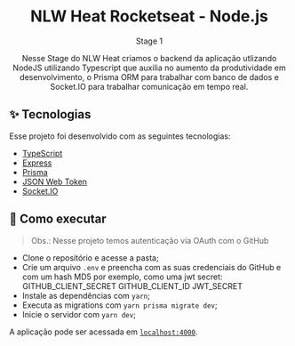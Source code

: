<h1 align="center">NLW Heat Rocketseat - Node.js</h1>

<p align="center">
  Stage 1
</p>

<p align="center">
  Nesse Stage do NLW Heat criamos o backend da aplicação utlizando NodeJS utilizando Typescript que auxilia no aumento da produtividade em desenvolvimento, o Prisma ORM para trabalhar com banco de dados e Socket.IO para trabalhar comunicação em tempo real.
</p>


## ✨ Tecnologias

Esse projeto foi desenvolvido com as seguintes tecnologias:

- [TypeScript](https://www.typescriptlang.org/)
- [Express](https://expressjs.com/pt-br/)
- [Prisma](https://www.prisma.io/)
- [JSON Web Token](https://jwt.io/)
- [Socket.IO](https://socket.io/)

## 🚀 Como executar

> Obs.: Nesse projeto temos autenticação via OAuth com o GitHub

- Clone o repositório e acesse a pasta;
- Crie um arquivo `.env` e preencha com as suas credenciais do GitHub e com um hash MD5 por exemplo, como uma jwt secret: 
	GITHUB_CLIENT_SECRET
	GITHUB_CLIENT_ID
	JWT_SECRET
- Instale as dependências com `yarn`;
- Executa as migrations com `yarn prisma migrate dev`;
- Inicie o servidor com `yarn dev`;

A aplicação pode ser acessada em [`localhost:4000`](http://localhost:4000).